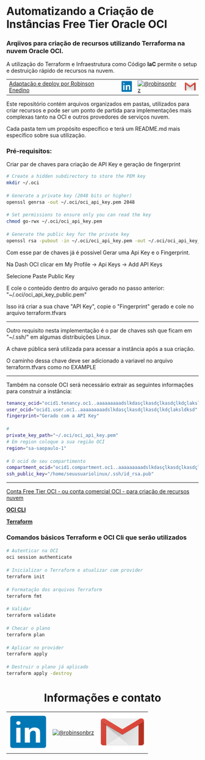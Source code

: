# Automatizando a Criação de Instâncias Free Tier Oracle OCI


### Arqiivos para criação de recursos utilizando Terraforma na nuvem Oracle OCI.

A utilização do Terraform e Infraestrutura como Código **IaC** permite o setup e destruição rápido de recursos na nuvem.

  <div align="center">
    <table>
      </tr>
            <td>
                <a  href="https://www.linkedin.com/in/robinsonbrz/">
                Adaptação e deploy por Robinson Enedino
            </td>
        <td>
            <a  href="https://www.linkedin.com/in/robinsonbrz/">
            <img src="https://raw.githubusercontent.com/robinsonbrz/robinsonbrz/main/static/img/linkedin.png" width="30" height="30">
        </td>
        <td>
            <a  href="https://www.linkedin.com/in/robinsonbrz/">
            <img  src="https://avatars.githubusercontent.com/u/18150643?s=96&amp;v=4" alt="@robinsonbrz" width="30" height="30">
        </td>
        <td>
            <a href="mailto:robinsonbrz@gmail.com">
            <img src="https://raw.githubusercontent.com/robinsonbrz/robinsonbrz/main/static/img/gmail.png" width="30" height="30" ></a>
        </td>
      </tr>
    </table>
  </div>

Este repositório contém arquivos organizados em pastas, utilizados para criar recursos e pode ser um ponto de partida para implementações mais complexas tanto na OCI e outros provedores de serviços nuvem.

Cada pasta tem um propósito específico e terá um README.md mais específico sobre sua utilização.


### Pré-requisitos:

Criar par de chaves para criação de API Key e geração de fingerprint


```bash
# Create a hidden subdirectory to store the PEM key
mkdir ~/.oci

# Generate a private key (2048 bits or higher)
openssl genrsa -out ~/.oci/oci_api_key.pem 2048

# Set permissions to ensure only you can read the key
chmod go-rwx ~/.oci/oci_api_key.pem

# Generate the public key for the private key
openssl rsa -pubout -in ~/.oci/oci_api_key.pem -out ~/.oci/oci_api_key_public.pem

```

Com esse par de chaves já é possível Gerar uma Api Key e o Fingerprint.

Na Dash OCI clicar em My Profile -> Api Keys -> Add API Keys

Selecione Paste Public Key

E cole o conteúdo dentro do arquivo gerado no passo anterior: "~/.oci/oci_api_key_public.pem"

Isso irá criar a sua chave "API Key", copie o "Fingerprint" gerado e cole no arquivo terraform.tfvars


---

Outro requisito nesta implementação é o par de chaves ssh que ficam em "~/.ssh/" em algumas distribuições Linux.

A chave pública será utilizada para acessar a instância após a sua criação.

O caminho dessa chave deve ser adicionado a variavel no arquivo terraform.tfvars como no EXAMPLE

---

Também na console OCI será necessário extrair as seguintes informações para construir a instância: 

```bash
tenancy_ocid="ocid1.tenancy.oc1..aaaaaaaaadslkdasçlkasdçlkasdçlkdçlaksldkds"
user_ocid="ocid1.user.oc1..aaaaaaaaadslkdasçlkasdçlkasdçlkdçlaksldksd"
fingerprint="Gerado com a API Key"

# 
private_key_path="~/.oci/oci_api_key.pem"
# Em region coloque a sua região OCI
region="sa-saopaulo-1"

# O ocid de seu compartimento
compartment_ocid="ocid1.compartment.oc1..aaaaaaaaadslkdasçlkasdçlkasdçlkdçlaksldk"
ssh_public_key="/home/seuusuariolinux/.ssh/id_rsa.pub"
```
---






[Conta Free Tier OCI - ou conta comercial OCI - para criação de recursos nuvem](https://signup.cloud.oracle.com/?language=en&sourceType=:ow:o:p:feb:0916FreePageBannerButton&intcmp=:ow:o:p:feb:0916FreePageBannerButton)

[**OCI CLI**](https://docs.oracle.com/pt-br/iaas/Content/API/SDKDocs/cliinstall.htm)

[**Terraform**](https://developer.hashicorp.com/terraform/tutorials/aws-get-started/install-cli)

### Comandos básicos Terraform e OCI Cli que serão utilizados


```bash
# Autenticar na OCI
oci session authenticate

# Inicializar o Terraform e atualizar com provider
terraform init

# Formatação dos arquivos Terraform
terraform fmt

# Validar
terraform validate

# Checar o plano
terraform plan

# Aplicar no provider
terraform apply

# Destruir o plano já aplicado
terraform apply -destroy

```


  <h1 align="center"> Informações e contato </h1> 
  <div align="center">
    <table>
        </tr>
            <td>
                <a  href="https://www.linkedin.com/in/robinsonbrz/">
                <img src="https://raw.githubusercontent.com/robinsonbrz/robinsonbrz/main/static/img/linkedin.png" width="100" height="90">
            </td>
            <td>
                <a  href="https://www.linkedin.com/in/robinsonbrz/">
                <img  src="https://avatars.githubusercontent.com/u/18150643?s=96&amp;v=4" alt="@robinsonbrz" width="30" height="30">
            </td>
            <td>
                <a href="https://www.enedino.com.br/contato">
                <img src="https://raw.githubusercontent.com/robinsonbrz/robinsonbrz/main/static/img/gmail.png" width="120" height="100" ></a>
            </td>
        </tr>
    </table> 
  </div>
  <br>
</div>



